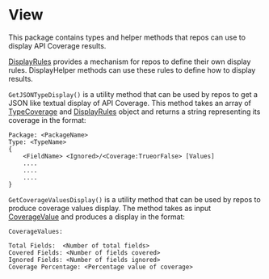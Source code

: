 # View

This package contains types and helper methods that repos can use to display
API Coverage results.

[DisplayRules](rule.go) provides a mechanism for repos to define their own
display rules. DisplayHelper methods can use these rules to define how to
display results.

`GetJSONTypeDisplay()` is a utility method that can be used by repos to get a
JSON like textual display of API Coverage. This method takes an array of
[TypeCoverage](../coveragecalculator/coveragedata.go) and [DisplayRules](rule.go)
object and returns a string representing its coverage in the format:

```
Package: <PackageName>
Type: <TypeName>
{
    <FieldName> <Ignored>/<Coverage:TrueorFalse> [Values]
    ....
    ....
    ....
}
```

`GetCoverageValuesDisplay()` is a utility method that can be used by repos to produce
coverage values display. The method takes as input [CoverageValue](../coveragecalculator/calculator.go)
and produces a display in the format:

```
CoverageValues:

Total Fields:  <Number of total fields>
Covered Fields: <Number of fields covered>
Ignored Fields: <Number of fields ignored>
Coverage Percentage: <Percentage value of coverage>
```